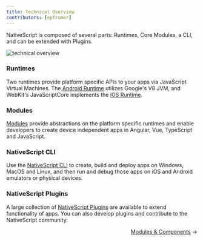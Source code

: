 ```yaml
---
title: Technical Overview
contributors: [epfromer]
---
```


NativeScript is composed of several parts: Runtimes, Core Modules, a CLI, and can be extended with Plugins.

![technical overview](/architecture-en.png)

### Runtimes

Two runtimes provide platform specific APIs to your apps via JavaScript Virtual Machines.  The [Android Runtime](/en/docs/runtime/android/overview) utilizes Google's V8 JVM, and WebKit's JavaScriptCore implements the [iOS Runtime](/en/docs/runtime/ios/overview).

### Modules

[Modules](/en/docs/core-concepts/modules) provide abstractions on the platform specific runtimes and enable developers to create device independent apps in Angular, Vue, TypeScript and JavaScript.

### NativeScript CLI

Use the [NativeScript CLI](https://github.com/NativeScript/nativescript-cli) to create, build and deploy apps on Windows, MacOS and Linux, and then run and debug those apps on iOS and Android emulators or physical devices.

### NativeScript Plugins

A large collection of [NativeScript Plugins](/en/docs/core-concepts/using-plugins) are available to extend functionality of apps.  You can also develop plugins and contribute to the NativeScript community.

<div class="guide-links">      
  <span style="float: right;"><a href="/en/docs/core-concepts/modules.html">Modules & Components</a> →</span>
</div>